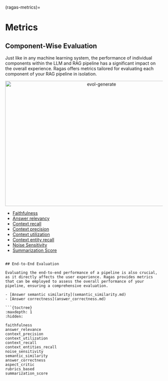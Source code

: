 (ragas-metrics)=
# Metrics

## Component-Wise Evaluation

Just like in any machine learning system, the performance of individual components within the LLM and RAG pipeline has a significant impact on the overall experience. Ragas offers metrics tailored for evaluating each component of your RAG pipeline in isolation.

<p align="center">
<img src="../../_static/imgs/component-wise-metrics.png" alt="evol-generate" width="600" height="400" />
</p>

- [Faithfulness](faithfulness.md)
- [Answer relevancy](answer_relevance.md)
- [Context recall](context_recall.md)
- [Context precision](context_precision.md)
- [Context utilization](context_utilization.md)
- [Context entity recall](context_entities_recall.md)
- [Noise Sensitivity](noise_sensitivity.md)
- [Summarization Score](summarization_score.md)

```{toctree}

## End-to-End Evaluation

Evaluating the end-to-end performance of a pipeline is also crucial, as it directly affects the user experience. Ragas provides metrics that can be employed to assess the overall performance of your pipeline, ensuring a comprehensive evaluation.

- [Answer semantic similarity](semantic_similarity.md)
- [Answer correctness](answer_correctness.md)

```{toctree}
:maxdepth: 1
:hidden:

faithfulness
answer_relevance
context_precision
context_utilization
context_recall
context_entities_recall
noise_sensitivity
semantic_similarity
answer_correctness
aspect_critic
rubrics_based
summarization_score

```

